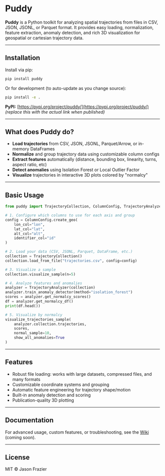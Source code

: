 # Puddy

**Puddy** is a Python toolkit for analyzing spatial trajectories from files in CSV, JSON, JSONL, or Parquet format.
It provides easy loading, normalization, feature extraction, anomaly detection, and rich 3D visualization for geospatial or cartesian trajectory data.

---

## Installation

Install via pip:

```sh
pip install puddy
```

Or for development (to auto-update as you change source):

```sh
pip install -e .
```

**PyPI:** [https://pypi.org/project/puddy/](https://pypi.org/project/puddy/)  
*(replace this with the actual link when published)*

---

## What does Puddy do?

- **Load trajectories** from CSV, JSON, JSONL, Parquet/Arrow, or in-memory DataFrames
- **Normalize** and group trajectory data using customizable column configs
- **Extract features** automatically (distance, bounding box, linearity, turns, aspect ratio, etc)
- **Detect anomalies** using Isolation Forest or Local Outlier Factor
- **Visualize** trajectories in interactive 3D plots colored by "normalcy"

---

## Basic Usage

```python
from puddy import TrajectoryCollection, ColumnConfig, TrajectoryAnalyzer, visualize_trajectories_sample

# 1. Configure which columns to use for each axis and group
config = ColumnConfig.create_geo(
    lon_col="lon",
    lat_col="lat",
    alt_col="alt",
    identifier_col="id"
)

# 2. Load your data (CSV, JSONL, Parquet, DataFrame, etc.)
collection = TrajectoryCollection()
collection.load_from_file("trajectories.csv", config=config)

# 3. Visualize a sample
collection.visualize_sample(n=5)

# 4. Analyze features and anomalies
analyzer = TrajectoryAnalyzer(collection)
analyzer.train_anomaly_detector(method="isolation_forest")
scores = analyzer.get_normalcy_scores()
df = analyzer.get_normalcy_df()
print(df.head())

# 5. Visualize by normalcy
visualize_trajectories_sample(
    analyzer.collection.trajectories,
    scores,
    normal_sample=10,
    show_all_anomalies=True
)
```

---

## Features

- Robust file loading: works with large datasets, compressed files, and many formats
- Customizable coordinate systems and grouping
- Automatic feature engineering for trajectory shape/motion
- Built-in anomaly detection and scoring
- Publication-quality 3D plotting

---

## Documentation

For advanced usage, custom features, or troubleshooting, see the [Wiki](https://github.com/yourusername/puddy/wiki) (coming soon).

---

## License

MIT © Jason Frazier

